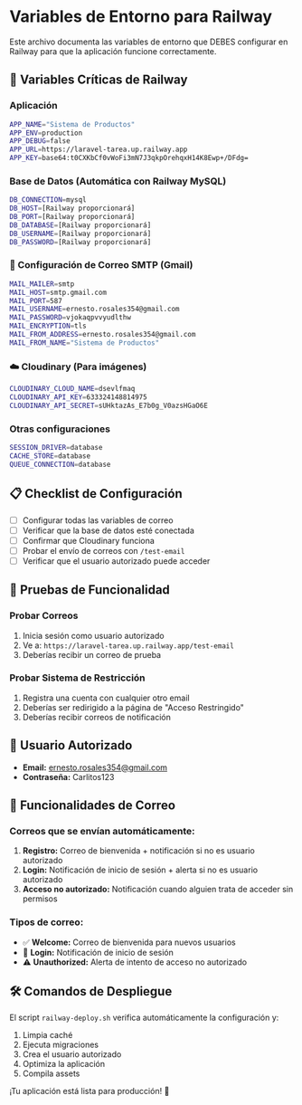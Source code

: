 # Variables de Entorno para Railway

Este archivo documenta las variables de entorno que DEBES configurar en Railway para que la aplicación funcione correctamente.

## 🚀 Variables Críticas de Railway

### Aplicación
```bash
APP_NAME="Sistema de Productos"
APP_ENV=production
APP_DEBUG=false
APP_URL=https://laravel-tarea.up.railway.app
APP_KEY=base64:t0CXKbCf0vWoFi3mN7J3qkpOrehqxH14K8Ewp+/DFdg=
```

### Base de Datos (Automática con Railway MySQL)
```bash
DB_CONNECTION=mysql
DB_HOST=[Railway proporcionará]
DB_PORT=[Railway proporcionará]
DB_DATABASE=[Railway proporcionará]
DB_USERNAME=[Railway proporcionará]
DB_PASSWORD=[Railway proporcionará]
```

### 📧 Configuración de Correo SMTP (Gmail)
```bash
MAIL_MAILER=smtp
MAIL_HOST=smtp.gmail.com
MAIL_PORT=587
MAIL_USERNAME=ernesto.rosales354@gmail.com
MAIL_PASSWORD=vjokaqpvvyudlthw
MAIL_ENCRYPTION=tls
MAIL_FROM_ADDRESS=ernesto.rosales354@gmail.com
MAIL_FROM_NAME="Sistema de Productos"
```

### ☁️ Cloudinary (Para imágenes)
```bash
CLOUDINARY_CLOUD_NAME=dsevlfmaq
CLOUDINARY_API_KEY=633324148814975
CLOUDINARY_API_SECRET=sUHktazAs_E7b0g_V0azsHGaO6E
```

### Otras configuraciones
```bash
SESSION_DRIVER=database
CACHE_STORE=database
QUEUE_CONNECTION=database
```

## 📋 Checklist de Configuración

- [ ] Configurar todas las variables de correo
- [ ] Verificar que la base de datos esté conectada
- [ ] Confirmar que Cloudinary funciona
- [ ] Probar el envío de correos con `/test-email`
- [ ] Verificar que el usuario autorizado puede acceder

## 🧪 Pruebas de Funcionalidad

### Probar Correos
1. Inicia sesión como usuario autorizado
2. Ve a: `https://laravel-tarea.up.railway.app/test-email`
3. Deberías recibir un correo de prueba

### Probar Sistema de Restricción
1. Registra una cuenta con cualquier otro email
2. Deberías ser redirigido a la página de "Acceso Restringido"
3. Deberías recibir correos de notificación

## 🔐 Usuario Autorizado
- **Email:** ernesto.rosales354@gmail.com
- **Contraseña:** Carlitos123

## 📱 Funcionalidades de Correo

### Correos que se envían automáticamente:
1. **Registro:** Correo de bienvenida + notificación si no es usuario autorizado
2. **Login:** Notificación de inicio de sesión + alerta si no es usuario autorizado
3. **Acceso no autorizado:** Notificación cuando alguien trata de acceder sin permisos

### Tipos de correo:
- ✅ **Welcome:** Correo de bienvenida para nuevos usuarios
- 🔐 **Login:** Notificación de inicio de sesión
- ⚠️ **Unauthorized:** Alerta de intento de acceso no autorizado

## 🛠️ Comandos de Despliegue

El script `railway-deploy.sh` verifica automáticamente la configuración y:
1. Limpia caché
2. Ejecuta migraciones
3. Crea el usuario autorizado
4. Optimiza la aplicación
5. Compila assets

¡Tu aplicación está lista para producción! 🚀
